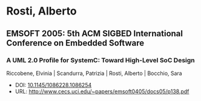 # Rosti, Alberto

## EMSOFT 2005: 5th ACM SIGBED International Conference on Embedded Software

### A UML 2.0 Profile for SystemC: Toward High-Level SoC Design
Riccobene, Elvinia | Scandurra, Patrizia | Rosti, Alberto | Bocchio, Sara
* DOI: [10.1145/1086228.1086254](https://doi.org/10.1145/1086228.1086254)
* URL: <http://www.cecs.uci.edu/~papers/emsoft0405/docs05/p138.pdf>

